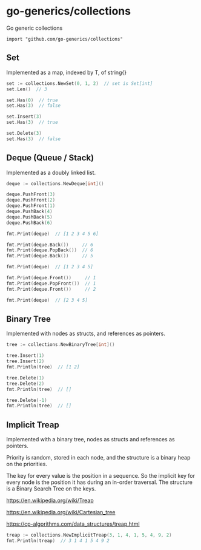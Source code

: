 # go-generics/collections

Go generic collections

`import "github.com/go-generics/collections"`

## Set

Implemented as a map, indexed by T, of string{}

```go
set := collections.NewSet(0, 1, 2)  // set is Set[int]
set.Len()  // 3

set.Has(0)  // true
set.Has(3)  // false

set.Insert(3)
set.Has(3)  // true

set.Delete(3)
set.Has(3)  // false
```

## Deque (Queue / Stack)

Implemented as a doubly linked list.

```go
deque := collections.NewDeque[int]()

deque.PushFront(3)
deque.PushFront(2)
deque.PushFront(1)
deque.PushBack(4)
deque.PushBack(5)
deque.PushBack(6)

fmt.Print(deque)  // [1 2 3 4 5 6]

fmt.Print(deque.Back())     // 6
fmt.Print(deque.PopBack())  // 6
fmt.Print(deque.Back())     // 5

fmt.Print(deque)  // [1 2 3 4 5]

fmt.Print(deque.Front())     // 1
fmt.Print(deque.PopFront())  // 1
fmt.Print(deque.Front())     // 2

fmt.Print(deque)  // [2 3 4 5]
```

## Binary Tree

Implemented with nodes as structs, and references as pointers.

```go
tree := collections.NewBinaryTree[int]()

tree.Insert(1)
tree.Insert(2)
fmt.Println(tree)  // [1 2]

tree.Delete(1)
tree.Delete(2)
fmt.Println(tree)  // []

tree.Delete(-1)
fmt.Println(tree)  // []
```

## Implicit Treap

Implemented with a binary tree, nodes as structs and references as pointers.

Priority is random, stored in each node, and the structure is a binary heap on the priorities.

The key for every value is the position in a sequence.
So the implicit key for every node is the position it has during an in-order traversal.
The structure is a Binary Search Tree on the keys.

https://en.wikipedia.org/wiki/Treap

https://en.wikipedia.org/wiki/Cartesian_tree

https://cp-algorithms.com/data_structures/treap.html

```go
treap := collections.NewImplicitTreap(3, 1, 4, 1, 5, 4, 9, 2)
fmt.Println(treap)  // 3 1 4 1 5 4 9 2
```
